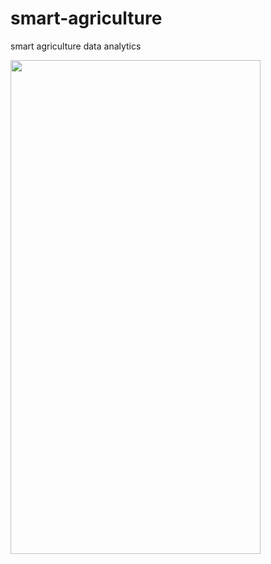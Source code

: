 # smart-agriculture
 smart agriculture data analytics
<!-- 
![alt text][logo]

[logo]: https://github.com/myruldeen/smart-agriculture/blob/master/images/1.PNG|width=100px "Image 1"   -->

<img src="https://cloud.githubusercontent.com/assets/yourgif.gif" width="400" height="790">
